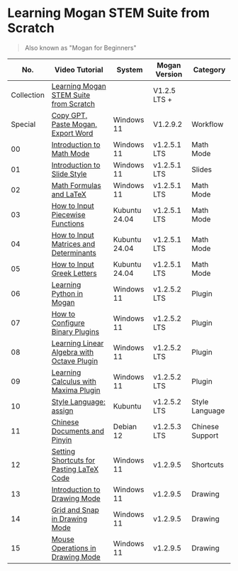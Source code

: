 # Learning Mogan STEM Suite from Scratch
> Also known as "Mogan for Beginners"

| No. | Video Tutorial | System | Mogan Version | Category |
| --- | -------------------------------------------------------------------------------------------------------------------------------------------------- | ------------- | ------------ | ---- |
| Collection | [Learning Mogan STEM Suite from Scratch](https://space.bilibili.com/28058658/lists/2559438?type=season) | | V1.2.5 LTS + | |
| Special | [Copy GPT, Paste Mogan, Export Word](https://www.bilibili.com/video/BV18BxpeiEJB/) | Windows 11 | V1.2.9.2 | Workflow |
| 00 | [Introduction to Math Mode](https://www.bilibili.com/video/BV1Dx4y1U7zS/) | Windows 11 | v1.2.5.1 LTS | Math Mode |
| 01 | [Introduction to Slide Style](https://www.bilibili.com/video/BV1w6421c7K6/) | Windows 11 | v1.2.5.1 LTS | Slides |
| 02 | [Math Formulas and LaTeX](https://www.bilibili.com/video/BV1Px421X7vL/) | Windows 11 | v1.2.5.1 LTS | Math Mode |
| 03 | [How to Input Piecewise Functions](https://www.bilibili.com/video/BV1e1421D7PP/) | Kubuntu 24.04 | v1.2.5.1 LTS | Math Mode |
| 04 | [How to Input Matrices and Determinants](https://www.bilibili.com/video/BV1Dm41167CM/) | Kubuntu 24.04 | v1.2.5.1 LTS | Math Mode |
| 05 | [How to Input Greek Letters](https://www.bilibili.com/video/BV1jz421o7mB/) | Kubuntu 24.04 | v1.2.5.1 LTS | Math Mode |
| 06 | [Learning Python in Mogan](https://www.bilibili.com/video/BV1hm421771h/) | Windows 11 | v1.2.5.2 LTS | Plugin |
| 07 | [How to Configure Binary Plugins](https://www.bilibili.com/video/BV1JK421a7Dx/) | Windows 11 | v1.2.5.2 LTS | Plugin |
| 08 | [Learning Linear Algebra with Octave Plugin](https://www.bilibili.com/video/BV1gK421a7CK/) | Windows 11 | v1.2.5.2 LTS | Plugin |
| 09 | [Learning Calculus with Maxima Plugin](https://www.bilibili.com/video/BV1JJ4m1V7Mq/) | Windows 11 | v1.2.5.2 LTS | Plugin |
| 10 | [Style Language: assign](https://www.bilibili.com/video/BV1L1421m77k/) | Kubuntu | v1.2.5.2 LTS | Style Language |
| 11 | [Chinese Documents and Pinyin](https://www.bilibili.com/video/BV14F4m1w7Q3/) | Debian 12 | v1.2.5.3 LTS | Chinese Support |
| 12 | [Setting Shortcuts for Pasting LaTeX Code](https://www.bilibili.com/video/BV1bwmMYhEr5/) | Windows 11 | v1.2.9.5 | Shortcuts |
| 13 | [Introduction to Drawing Mode](https://www.bilibili.com/video/BV1fACUY7ESw/?spm_id_from=333.1387.collection.video_card.click&vd_source=8bff7cdac17c4bc79b5b5163a742ba14) | Windows 11 | v1.2.9.5 | Drawing |
| 14 | [Grid and Snap in Drawing Mode](https://www.bilibili.com/video/BV1K7yxYYEu1/) | Windows 11 | v1.2.9.5 | Drawing |
| 15 | [Mouse Operations in Drawing Mode](https://www.bilibili.com/video/BV1G81cYGEg6/) | Windows 11 | v1.2.9.5 | Drawing |
